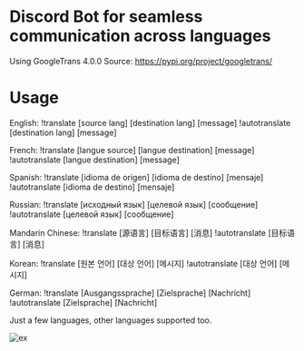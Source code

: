 # Discord Bot for seamless communication across languages
Using GoogleTrans 4.0.0 
Source: https://pypi.org/project/googletrans/

# Usage
English: !translate [source lang] [destination lang] [message] 
!autotranslate [destination lang] [message]

French: !translate [langue source] [langue destination] [message] 
!autotranslate [langue destination] [message]

Spanish: !translate [idioma de origen] [idioma de destino] [mensaje] 
!autotranslate [idioma de destino] [mensaje]

Russian: !translate [исходный язык] [целевой язык] [сообщение] 
!autotranslate [целевой язык] [сообщение]

Mandarin Chinese: !translate [源语言] [目标语言] [消息] 
!autotranslate [目标语言] [消息]

Korean: !translate [원본 언어] [대상 언어] [메시지] 
!autotranslate [대상 언어] [메시지]

German: !translate [Ausgangssprache] [Zielsprache] [Nachricht] 
!autotranslate [Zielsprache] [Nachricht]

Just a few languages, other languages supported too.

![ex](https://cdn.discordapp.com/attachments/599673872408772660/1214434040619335750/Screenshot_2024-03-04_at_11.46.59_PM.png?ex=65f918d6&is=65e6a3d6&hm=eeb2ba88631fe01be450ab4e6725f8593fd463fa5a9fa815e574417367c463a1&)
